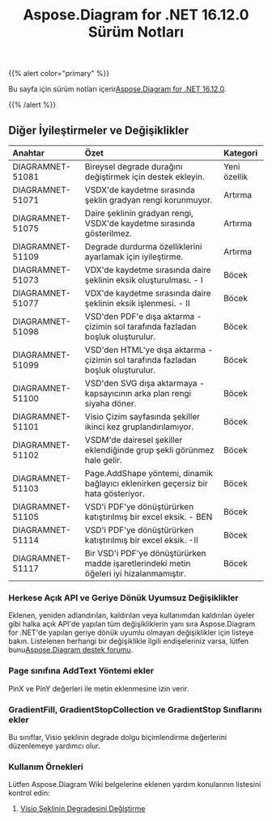 ﻿---
title: Aspose.Diagram for .NET 16.12.0 Sürüm Notları
type: docs
weight: 10
url: /tr/net/aspose-diagram-for-net-16-12-0-release-notes/
---
{{% alert color="primary" %}} 

 Bu sayfa için sürüm notları içerir[Aspose.Diagram for .NET 16.12.0](https://www.nuget.org/packages/Aspose.Diagram/16.12.0).

{{% /alert %}} 
## **Diğer İyileştirmeler ve Değişiklikler**

|**Anahtar**|**Özet**|**Kategori**|
|:- |:- |:- |
|DIAGRAMNET-51081|Bireysel degrade durağını değiştirmek için destek ekleyin.|Yeni özellik|
|DIAGRAMNET-51071|VSDX'de kaydetme sırasında şeklin gradyan rengi korunmuyor.|Artırma|
|DIAGRAMNET-51075|Daire şeklinin gradyan rengi, VSDX'de kaydetme sırasında gösterilmez.|Artırma|
|DIAGRAMNET-51109|Degrade durdurma özelliklerini ayarlamak için iyileştirme.|Artırma|
|DIAGRAMNET-51073|VDX'de kaydetme sırasında daire şeklinin eksik oluşturulması. - I|Böcek|
|DIAGRAMNET-51077|VDX'de kaydetme sırasında daire şeklinin eksik işlenmesi. - II|Böcek|
|DIAGRAMNET-51098|VSD'den PDF'e dışa aktarma - çizimin sol tarafında fazladan boşluk oluşturulur.|Böcek|
|DIAGRAMNET-51099|VSD'den HTML'ye dışa aktarma - çizimin sol tarafında fazladan boşluk oluşturulur.|Böcek|
|DIAGRAMNET-51100|VSD'den SVG dışa aktarmaya - kapsayıcının arka plan rengi siyaha döner.|Böcek|
|DIAGRAMNET-51101|Visio Çizim sayfasında şekiller ikinci kez gruplandırılamıyor.|Böcek|
|DIAGRAMNET-51102|VSDM'de dairesel şekiller eklendiğinde grup şekli görünmez hale gelir.|Böcek|
|DIAGRAMNET-51103|Page.AddShape yöntemi, dinamik bağlayıcı eklenirken geçersiz bir hata gösteriyor.|Böcek|
|DIAGRAMNET-51105|VSD'i PDF'ye dönüştürürken katıştırılmış bir excel eksik. - BEN|Böcek|
|DIAGRAMNET-51114|VSD'i PDF'ye dönüştürürken katıştırılmış bir excel eksik. -II|Böcek|
|DIAGRAMNET-51117|Bir VSD'i PDF'ye dönüştürürken madde işaretlerindeki metin öğeleri iyi hizalanmamıştır.|Böcek|
### **Herkese Açık API ve Geriye Dönük Uyumsuz Değişiklikler**
Eklenen, yeniden adlandırılan, kaldırılan veya kullanımdan kaldırılan üyeler gibi halka açık API'de yapılan tüm değişikliklerin yanı sıra Aspose.Diagram for .NET'de yapılan geriye dönük uyumlu olmayan değişiklikler için listeye bakın. Listelenen herhangi bir değişiklikle ilgili endişeleriniz varsa, lütfen bunu[Aspose.Diagram destek forumu](https://forum.aspose.com/c/diagram/17).
### **Page sınıfına AddText Yöntemi ekler**
PinX ve PinY değerleri ile metin eklenmesine izin verir.
### **GradientFill, GradientStopCollection ve GradientStop Sınıflarını ekler**
Bu sınıflar, Visio şeklinin degrade dolgu biçimlendirme değerlerini düzenlemeye yardımcı olur.
### **Kullanım Örnekleri**
Lütfen Aspose.Diagram Wiki belgelerine eklenen yardım konularının listesini kontrol edin:

1. [Visio Şeklinin Degradesini Değiştirme](http://www.aspose.com/docs/display/diagramnet/Modify+the+Gradient+of+a+Visio+Shape)
